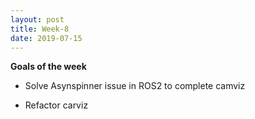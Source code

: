 ```yaml
---
layout: post
title: Week-8
date: 2019-07-15
---	
```


**Goals of the week**

* Solve Asynspinner issue in ROS2 to complete camviz

* Refactor carviz
